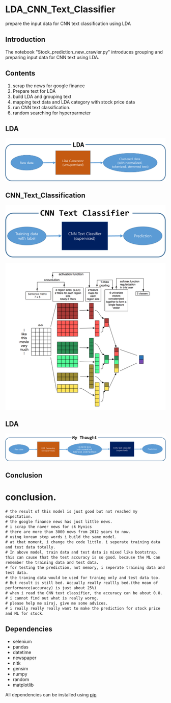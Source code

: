 # LDA_CNN_Text_Classifier
prepare the input data for CNN text classification  using LDA

## Introduction
The notebook "Stock_prediction_new_crawler.py" introduces grouping and preparing input data for CNN text using LDA.

## Contents
1. scrap the news for google finance
2. Prepare text for LDA
3. build LDA and grouping text
4. mapping text data and LDA category with stock price data
5. run CNN text classification.
6. random searching for hyperparmeter

## LDA
![LDA_screenshot](./LDA.png)

## CNN_Text_Classification
![CNN_text_model_screenshot](./CNN_text_model.png)

![CNN_text_screenshot](./CNN_text.png)

## LDA
![LDAwithCNN_screenshot](./LDAwithCNN.png)

## Conclusion
# conclusion.
    # the result of this model is just good but not reached my expectation.
    # the google finance news has just little news.
    # i scrap the naver news for sk Hynics 
    # there are more than 3000 news from 2012 years to now.
    # using korean stop words i build the same model.
    # at that moment, i change the code little. i seperate training data and test data totally.
    # In above model, train data and test data is mixed like bootstrap. this can cause that the test accuracy is so good. because the ML can remember the training data and test data.
    # for testing the prediction, not memory, i seperate training data and test data. 
    # the traning data would be used for traning only and test data too.
    # But result is still bed. Accually really reallly bed.(the mean of performance(accuracy) is just about 25%)
    # when i read the CNN text classifier, the accuracy can be about 0.8.
    # i cannot find out what is really worng.
    # please help me siraj, give me some advices.
    # i really really really want to make the prediction for stock price and ML for stock.

## Dependencies
* selenium
* pandas
* datetime
* newspaper
* nltk
* gensim
* numpy
* random
* matplotlib

All dependencies can be installed using [pip](https://pip.pypa.io/en/stable/)
